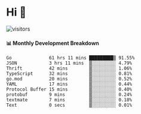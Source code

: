 # Hi 👋
 
![visitors](https://visitor-badge.glitch.me/badge?page_id=sorcererxw.sorcererx)

#### 📊 Monthly Development Breakdown

<!--START_SECTION:waka-->
```text
Go              61 hrs 11 mins █████████▒ 91.55%
JSON            3 hrs 11 mins  ▒░░░░░░░░░ 4.79%
Thrift          42 mins        ▒░░░░░░░░░ 1.06%
TypeScript      32 mins        ▒░░░░░░░░░ 0.81%
go.mod          20 mins        ▒░░░░░░░░░ 0.52%
YAML            17 mins        ▒░░░░░░░░░ 0.44%
Protocol Buffer 15 mins        ▒░░░░░░░░░ 0.40%
protobuf        9 mins         ▒░░░░░░░░░ 0.24%
textmate        7 mins         ▒░░░░░░░░░ 0.18%
Text            0 secs         ▒░░░░░░░░░ 0.01%
```
<!--END_SECTION:waka-->
